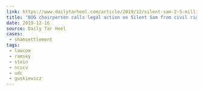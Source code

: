 ```yaml
---
link: https://www.dailytarheel.com/article/2019/12/silent-sam-2-5-million-settlement-attorney-lawyers-committee-bog-1212
title: "BOG chairperson calls legal action on Silent Sam from civil rights group \"irresponsible\""
date: 2019-12-16
source: Daily Tar Heel
cases:
 - shamsettlement
tags:
 - lawcom
 - ramsey
 - stein
 - ncscv
 - udc
 - guskiewicz
---
```

